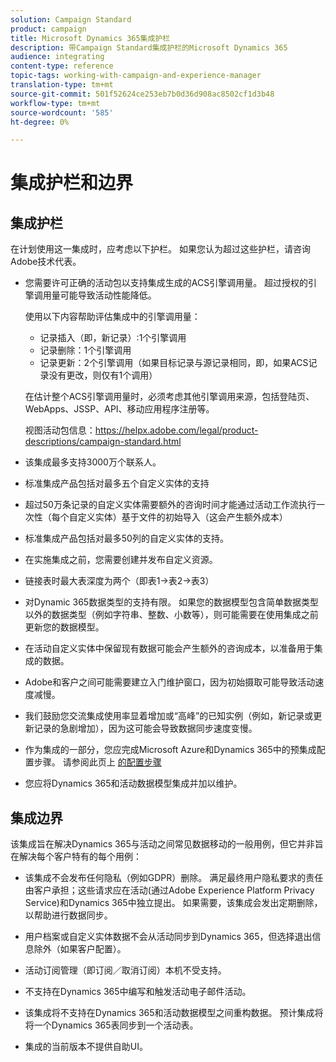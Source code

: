 ```yaml
---
solution: Campaign Standard
product: campaign
title: Microsoft Dynamics 365集成护栏
description: 带Campaign Standard集成护栏的Microsoft Dynamics 365
audience: integrating
content-type: reference
topic-tags: working-with-campaign-and-experience-manager
translation-type: tm+mt
source-git-commit: 501f52624ce253eb7b0d36d908ac8502cf1d3b48
workflow-type: tm+mt
source-wordcount: '585'
ht-degree: 0%

---
```



# 集成护栏和边界

## 集成护栏

在计划使用这一集成时，应考虑以下护栏。 如果您认为超过这些护栏，请咨询Adobe技术代表。

* 您需要许可正确的活动包以支持集成生成的ACS引擎调用量。 超过授权的引擎调用量可能导致活动性能降低。

   使用以下内容帮助评估集成中的引擎调用量：

   * 记录插入（即，新记录）:1个引擎调用
   * 记录删除：1个引擎调用
   * 记录更新：2个引擎调用（如果目标记录与源记录相同，即，如果ACS记录没有更改，则仅有1个调用）

   在估计整个ACS引擎调用量时，必须考虑其他引擎调用来源，包括登陆页、WebApps、JSSP、API、移动应用程序注册等。

   视图活动包信息：https://helpx.adobe.com/legal/product-descriptions/campaign-standard.html

* 该集成最多支持3000万个联系人。

* 标准集成产品包括对最多五个自定义实体的支持

* 超过50万条记录的自定义实体需要额外的咨询时间才能通过活动工作流执行一次性（每个自定义实体）基于文件的初始导入（这会产生额外成本）

* 标准集成产品包括对最多50列的自定义实体的支持。

* 在实施集成之前，您需要创建并发布自定义资源。

* 链接表时最大表深度为两个（即表1->表2->表3）

* 对Dynamic 365数据类型的支持有限。 如果您的数据模型包含简单数据类型以外的数据类型（例如字符串、整数、小数等），则可能需要在使用集成之前更新您的数据模型。

* 在活动自定义实体中保留现有数据可能会产生额外的咨询成本，以准备用于集成的数据。

* Adobe和客户之间可能需要建立入门维护窗口，因为初始摄取可能导致活动速度减慢。

* 我们鼓励您交流集成使用率显着增加或“高峰”的已知实例（例如，新记录或更新记录的急剧增加），因为这可能会导致数据同步速度变慢。

* 作为集成的一部分，您应完成Microsoft Azure和Dynamics 365中的预集成配置步骤。 请参阅此页上 [的配置步骤](../../integrating/using/configure-microsoft-dynamics-365-for-campaign-integration.md)

* 您应将Dynamics 365和活动数据模型集成并加以维护。

## 集成边界

该集成旨在解决Dynamics 365与活动之间常见数据移动的一般用例，但它并非旨在解决每个客户特有的每个用例：

* 该集成不会发布任何隐私（例如GDPR）删除。 满足最终用户隐私要求的责任由客户承担；这些请求应在活动(通过Adobe Experience Platform Privacy Service)和Dynamics 365中独立提出。 如果需要，该集成会发出定期删除，以帮助进行数据同步。

* 用户档案或自定义实体数据不会从活动同步到Dynamics 365，但选择退出信息除外（如果客户配置）。

* 活动订阅管理（即订阅／取消订阅）本机不受支持。

* 不支持在Dynamics 365中编写和触发活动电子邮件活动。

* 该集成将不支持在Dynamics 365和活动数据模型之间重构数据。 预计集成将将一个Dynamics 365表同步到一个活动表。

* 集成的当前版本不提供自助UI。
